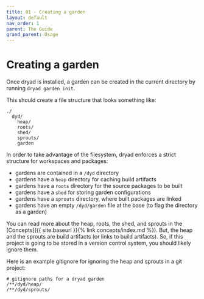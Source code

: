 ```yaml
---
title: 01 - Creating a garden
layout: default
nav_order: 1
parent: The Guide
grand_parent: Usage
---
```



# Creating a garden

Once dryad is installed, a garden can be created in the current directory by running `dryad garden init`.

This should create a file structure that looks something like:

```
./
  dyd/
    heap/
    roots/
    shed/
    sprouts/
    garden
```

In order to take advantage of the filesystem, dryad enforces a strict structure for workspaces and packages:
- gardens are contained in a `/dyd` directory
- gardens have a `heap` directory for caching build artifacts
- gardens have a `roots` directory for the source packages to be built
- gardens have a `shed` for storing garden configurations
- gardens have a `sprouts` directory, where built packages are linked
- gardens have an empty `/dyd/garden` file at the base (to flag the directory as a garden)

You can read more about the heap, roots, the shed, and sprouts in the [Concepts]({{ site.baseurl }}{% link concepts/index.md %}).  But, the heap and the sprouts are build artifacts (or links to build artifacts).  So, if this project is going to be stored in a version control system, you should likely ignore them.

Here is an example gitignore for ignoring the heap and sprouts in a git project:

```
# gitignore paths for a dryad garden
/**/dyd/heap/
/**/dyd/sprouts/
```

